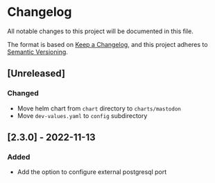# Changelog

All notable changes to this project will be documented in this file.

The format is based on [Keep a Changelog](https://keepachangelog.com/en/1.0.0/),
and this project adheres to [Semantic Versioning](https://semver.org/spec/v2.0.0.html).

## [Unreleased]
### Changed
- Move helm chart from `chart` directory to `charts/mastodon`
- Move `dev-values.yaml` to `config` subdirectory

## [2.3.0] - 2022-11-13
### Added
- Add the option to configure external postgresql port
